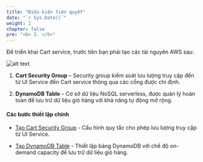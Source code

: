 ```yaml
---
title: "Điều kiện tiên quyết"
date: "`r Sys.Date()`"
weight: 2
chapter: false
pre: "<b> 2. </b>"
---
```


Để triển khai Cart service, trước tiên bạn phải tạo các tài nguyên AWS sau:

![alt text](/images/2-prerequisites/ECS-Lab-Networking-Prerequisites.png)

1. **Cart Security Group** – Security group kiểm soát lưu lượng truy cập đến từ UI Service đến Cart service thông qua các cổng được chỉ định.

2. **DynamoDB Table** – Cơ sở dữ liệu NoSQL serverless, được quản lý hoàn toàn để lưu trữ dữ liệu giỏ hàng với khả năng tự động mở rộng.

#### Các bước thiết lập chính

- [Tạo Cart Security Group](2.1-cart-security-group/) - Cấu hình quy tắc cho phép lưu lượng truy cập từ UI Service.

- [Tạo DynamoDB Table](2.2-create-dynamodb/) - Thiết lập bảng DynamoDB với chế độ on-demand capacity để lưu trữ dữ liệu giỏ hàng.